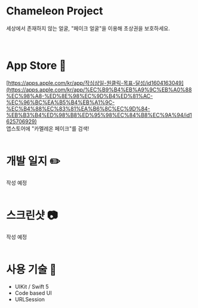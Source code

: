 # Chameleon Project

세상에서 존재하지 않는 얼굴, "페이크 얼굴"을 이용해 초상권을 보호하세요.  
<br></br>

# App Store 🎉
[https://apps.apple.com/kr/app/작심삼일-원클릭-목표-달성/id1604163049](https://apps.apple.com/kr/app/%EC%B9%B4%EB%A9%9C%EB%A0%88%EC%98%A8-%ED%8E%98%EC%9D%B4%ED%81%AC-%EC%96%BC%EA%B5%B4%EB%A1%9C-%EC%B4%88%EC%83%81%EA%B6%8C%EC%9D%84-%EB%B3%B4%ED%98%B8%ED%95%98%EC%84%B8%EC%9A%94/id1625706929)  
앱스토어에 "카멜레온 페이크"를 검색!
<br></br>

# 개발 일지 ✏️
작성 예정
<br></br>

# 스크린샷 📷
작성 예정
<br></br>

# 사용 기술 🚀
- UIKit / Swift 5  
- Code based UI  
- URLSession  
